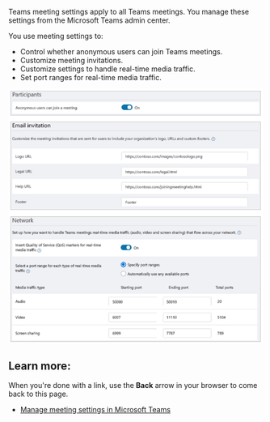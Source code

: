 Teams meeting settings apply to all Teams meetings. You manage these settings from the Microsoft Teams admin center.

You use meeting settings to:

- Control whether anonymous users can join Teams meetings.
- Customize meeting invitations.
- Customize settings to handle real-time media traffic.
- Set port ranges for real-time media traffic.

![Meeting settings](../media/meeting-settings.png)

## Learn more:

When you're done with a link, use the **Back** arrow in your browser to come back to this page.

- [Manage meeting settings in Microsoft Teams](https://docs.microsoft.com/microsoftteams/meeting-settings-in-teams)

